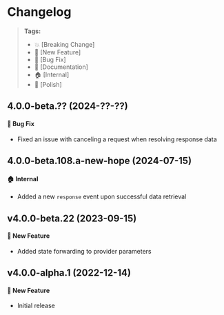 Changelog
=========

> **Tags:**
> - :boom:       [Breaking Change]
> - :rocket:     [New Feature]
> - :bug:        [Bug Fix]
> - :memo:       [Documentation]
> - :house:      [Internal]
> - :nail_care:  [Polish]

## 4.0.0-beta.?? (2024-??-??)

#### :bug: Bug Fix

* Fixed an issue with canceling a request when resolving response data

## 4.0.0-beta.108.a-new-hope (2024-07-15)

#### :house: Internal

* Added a new `response` event upon successful data retrieval

## v4.0.0-beta.22 (2023-09-15)

#### :rocket: New Feature

* Added state forwarding to provider parameters

## v4.0.0-alpha.1 (2022-12-14)

#### :rocket: New Feature

* Initial release
